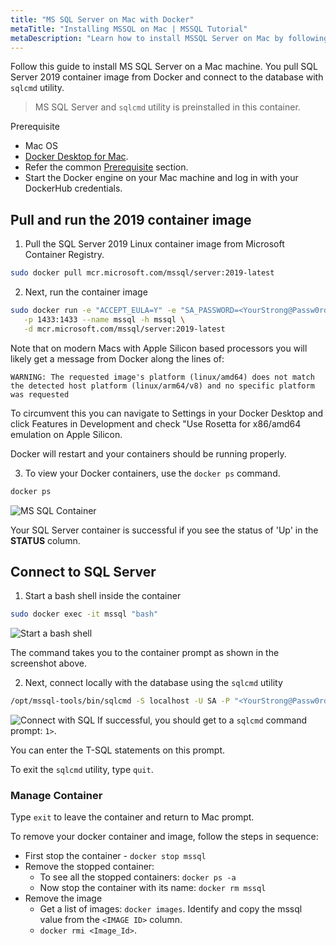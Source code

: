 ```yaml
---
title: "MS SQL Server on Mac with Docker"
metaTitle: "Installing MSSQL on Mac | MSSQL Tutorial"
metaDescription: "Learn how to install MSSQL Server on Mac by following this step by step instructions guide"
---
```


Follow this guide to install MS SQL Server on a Mac machine. You pull SQL Server 2019 container image from Docker and connect to the database with `sqlcmd` utility.

> MS SQL Server and `sqlcmd` utility is preinstalled in this container.

Prerequisite

* Mac OS
* [Docker Desktop for Mac](https://www.docker.com/products/docker-desktop).
* Refer the common [Prerequisite](https://hasura.io/learn/database/microsoft-sql-server/installation/) section.
* Start the Docker engine on your Mac machine and log in with your DockerHub credentials.

## Pull and run the 2019 container image

1. Pull the SQL Server 2019 Linux container image from Microsoft Container Registry.

```bash
sudo docker pull mcr.microsoft.com/mssql/server:2019-latest
```

2. Next, run the container image

```bash
sudo docker run -e "ACCEPT_EULA=Y" -e "SA_PASSWORD=<YourStrong@Passw0rd>" \
   -p 1433:1433 --name mssql -h mssql \
   -d mcr.microsoft.com/mssql/server:2019-latest
```

Note that on modern Macs with Apple Silicon based processors you will likely get a message from Docker along the lines of:

`WARNING: The requested image's platform (linux/amd64) does not match the detected host platform (linux/arm64/v8) and no specific platform was requested`

To circumvent this you can navigate to Settings in your Docker Desktop and click Features in Development and check "Use Rosetta for x86/amd64 emulation on Apple Silicon.

Docker will restart and your containers should be running properly. 

3. To view your Docker containers, use the `docker ps` command.

```bash
docker ps
```

![MS SQL Container](https://graphql-engine-cdn.hasura.io/learn-hasura/assets/database-mssql/linux/sql-container.png)

Your SQL Server container is successful if you see the status of 'Up' in the **STATUS** column.

## Connect to SQL Server

1. Start a bash shell inside the container

```bash
sudo docker exec -it mssql "bash"
```

![Start a bash shell](https://graphql-engine-cdn.hasura.io/learn-hasura/assets/database-mssql/linux/connect-container.png)

The command takes you to the container prompt as shown in the screenshot above.

2. Next, connect locally with the database using the `sqlcmd` utility

```bash
/opt/mssql-tools/bin/sqlcmd -S localhost -U SA -P "<YourStrong@Passw0rd>"
```

![Connect with SQL](https://graphql-engine-cdn.hasura.io/learn-hasura/assets/database-mssql/linux/connect-sql.png)
If successful, you should get to a `sqlcmd` command prompt: `1>`.

You can enter the T-SQL statements on this prompt.

To exit the `sqlcmd` utility, type `quit`.

### Manage Container

Type `exit` to leave the container and return to Mac prompt.

To remove your docker container and image, follow the steps in sequence:

* First stop the container - `docker stop mssql`
* Remove the stopped container:
   * To see all the stopped containers: `docker ps -a`
   * Now stop the container with its name: `docker rm mssql`
* Remove the image
   * Get a list of images: `docker images`. Identify and copy the mssql value from the `<IMAGE ID>` column.
   * `docker rmi <Image_Id>`.
